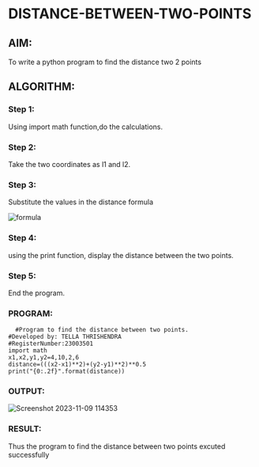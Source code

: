 # DISTANCE-BETWEEN-TWO-POINTS

## AIM:
To write a python program to find the distance two 2 points
## ALGORITHM:
### Step 1: 
Using import math function,do the calculations.
### Step 2: 
Take the two coordinates as l1 and l2.
### Step 3: 
Substitute the values in the distance formula

![formula](./images/formula.png)
### Step 4: 
using the print function, display the distance between the two points.
### Step 5: 
End the program.
### PROGRAM:
```
  #Program to find the distance between two points.
#Developed by: TELLA THRISHENDRA
#RegisterNumber:23003501
import math
x1,x2,y1,y2=4,10,2,6
distance=(((x2-x1)**2)+(y2-y1)**2)**0.5
print("{0:.2f}".format(distance))
```
### OUTPUT:
![Screenshot 2023-11-09 114353](https://github.com/Thrishendra/DISTANCE-BETWEEN-TWO-POINTS/assets/145742464/0012a20c-1d56-43c5-815d-3f4950cb2f1f)
### RESULT:
Thus the program to find the distance between two points excuted successfully
